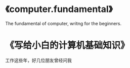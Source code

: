 # 《computer.fundamental》

The fundamental of computer, writng for the beginners.

# 《写给小白的计算机基础知识》

工作这些年，好几位朋友曾经问我

